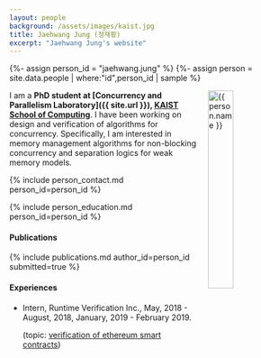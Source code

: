 ```yaml
---
layout: people
background: /assets/images/kaist.jpg
title: Jaehwang Jung (정재황)
excerpt: "Jaehwang Jung's website"
---
```


{%- assign person_id = "jaehwang.jung" %}
{%- assign person = site.data.people | where:"id",person_id | sample %}

<img align="right" style="width: 30%; padding-left: 3%;" src="{{ site.baseurl }}/assets/images/people/jaehwang.jung.jpg" alt="{{ person.name }}">

I am a **PhD student at [Concurrency and Parallelism Laboratory]({{ site.url }}), [KAIST School of Computing](https://cs.kaist.ac.kr)**.
I have been working on design and verification of algorithms for concurrency.
Specifically, I am interested in memory management algorithms for non-blocking concurrency and separation logics for weak memory models.

{% include person_contact.md person_id=person_id %}

{% include person_education.md person_id=person_id %}


#### Publications

{% include publications.md author_id=person_id submitted=true %}

#### Experiences

- Intern, Runtime Verification Inc., May, 2018 - August, 2018, January, 2019 - February 2019.

  (topic: [verification of ethereum smart contracts](https://github.com/runtimeverification/verified-smart-contracts))
